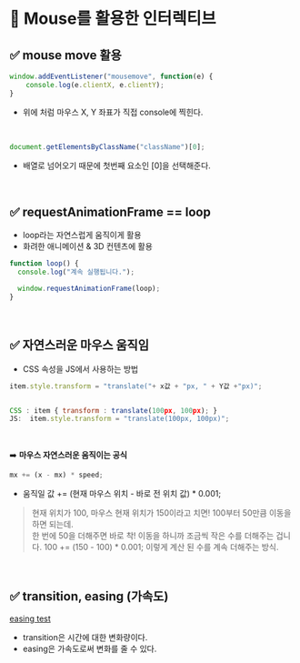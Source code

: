 # 📌 Mouse를 활용한 인터렉티브

## ✅ mouse move 활용

```javascript
window.addEventListener("mousemove", function(e) {
    console.log(e.clientX, e.clientY);
}
```

- 위에 처럼 마우스 X, Y 좌표가 직접 console에 찍힌다.

<br>

```javascript
document.getElementsByClassName("className")[0];
```

- 배열로 넘어오기 때문에 첫번째 요소인 [0]을 선택해준다.

<br>

## ✅ requestAnimationFrame == loop

- loop라는 자연스럽게 움직이게 활용
- 화려한 애니메이션 & 3D 컨텐츠에 활용

```javascript
function loop() {
  console.log("계속 실행됩니다.");

  window.requestAnimationFrame(loop);
}
```

<br>

## ✅ 자연스러운 마우스 움직임

- CSS 속성을 JS에서 사용하는 방법

```javascript
item.style.transform = "translate("+ x값 + "px, " + Y값 +"px)";


CSS : item { transform : translate(100px, 100px); }
JS:  item.style.transform = "translate(100px, 100px)";
```

<br>

➡️ **마우스 자연스러운 움직이는 공식**

```javascript
mx += (x - mx) * speed;
```

- 움직일 값 += (현재 마우스 위치 - 바로 전 위치 값) \* 0.001;

> 현재 위치가 100, 마우스 현재 위치가 150이라고 치면! 100부터 50만큼 이동을 하면 되는데.  
> 한 번에 50을 더해주면 바로 착! 이동을 하니까 조금씩 작은 수를 더해주는 겁니다.
> 100 += (150 - 100) \* 0.001; 이렇게 계산 된 수를 계속 더해주는 방식.

<br>

## ✅ transition, easing (가속도)

[easing test](https://matthewlein.com/tools/ceaser)

- transition은 시간에 대한 변화량이다.
- easing은 가속도로써 변화를 줄 수 있다.
